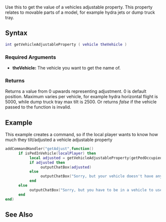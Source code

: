 Use this to get the value of a vehicles adjustable property. This property relates to movable parts of a model, for example hydra jets or dump truck tray.

Syntax
------

``` lua
int getVehicleAdjustableProperty ( vehicle theVehicle )
```

### Required Arguments

-   **theVehicle:** The vehicle you want to get the name of.

### Returns

Returns a value from 0 upwards representing adjustment. 0 is default position. Maximum varies per vehicle, for example hydra horizontal flight is 5000, while dump truck tray max tilt is 2500. Or returns *false* if the vehicle passed to the function is invalid.

Example
-------

This example creates a command, so if the local player wants to know how much they tilt/adjusted a vehicle adjustable property

``` lua
addCommandHandler("getAdjust",function()
      if isPedInVehicle(localPlayer) then
           local adjusted = getVehicleAdjustableProperty(getPedOccupiedVehicle(localPlayer))
           if adjusted then
                outputChatBox(adjusted)
           else
                outputChatBox("Sorry, but your vehicle doesn't have any adjustable properties!")
           end
      else
           outputChatBox("Sorry, but you have to be in a vehicle to use this command!")
      end
end)
```

See Also
--------

